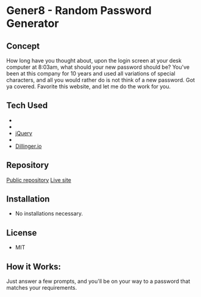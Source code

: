 # Gener8 - Random Password Generator





## Concept
How long have you thought about, upon the login screen at your desk computer at 8:03am, what should your new password should be? You've been at this company for 10 years and used all variations of special characters, and all you would rather do is not think of a new password. Got ya covered. Favorite this website, and let me do the work for you.


## Tech Used

- []()
- []()
- [jQuery](https://jquery.com/)
- []()
- [Dillinger.io](https://dillinger.io/)


## Repository
[Public repository]()
[Live site]()

## Installation
- No installations necessary.

## License
- MIT


## How it Works:
Just answer a few prompts, and you'll be on your way to a password that matches your requirements. 
